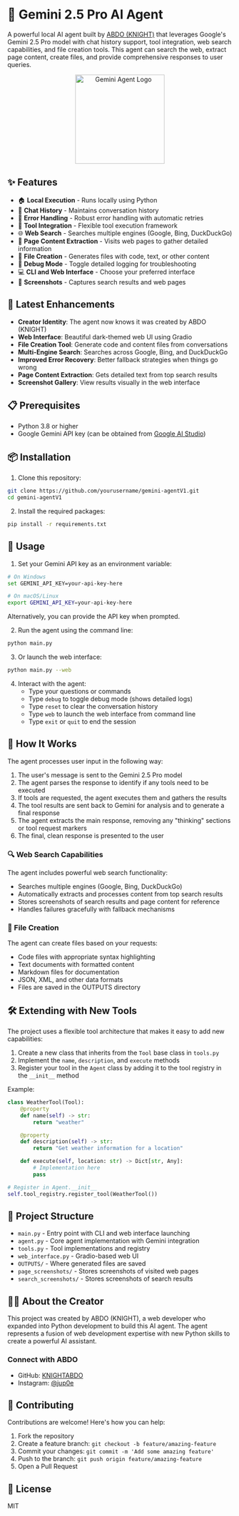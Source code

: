 # 🤖 Gemini 2.5 Pro AI Agent

A powerful local AI agent built by [ABDO (KNIGHT)](https://github.com/KNIGHTABDO) that leverages Google's Gemini 2.5 Pro model with chat history support, tool integration, web search capabilities, and file creation tools. This agent can search the web, extract page content, create files, and provide comprehensive responses to user queries.

<div align="center">
  <img src="https://api.dicebear.com/7.x/bottts/svg?seed=gemini&backgroundColor=1e1e2e" width="200" alt="Gemini Agent Logo">
</div>

## ✨ Features

- 🏠 **Local Execution** - Runs locally using Python
- 💬 **Chat History** - Maintains conversation history
- 🔄 **Error Handling** - Robust error handling with automatic retries
- 🧰 **Tool Integration** - Flexible tool execution framework
- 🌐 **Web Search** - Searches multiple engines (Google, Bing, DuckDuckGo)
- 📄 **Page Content Extraction** - Visits web pages to gather detailed information
- 📝 **File Creation** - Generates files with code, text, or other content
- 🐞 **Debug Mode** - Toggle detailed logging for troubleshooting
- 💻 **CLI and Web Interface** - Choose your preferred interface
- 📸 **Screenshots** - Captures search results and web pages

## 🚀 Latest Enhancements

- **Creator Identity**: The agent now knows it was created by ABDO (KNIGHT)
- **Web Interface**: Beautiful dark-themed web UI using Gradio
- **File Creation Tool**: Generate code and content files from conversations
- **Multi-Engine Search**: Searches across Google, Bing, and DuckDuckGo
- **Improved Error Recovery**: Better fallback strategies when things go wrong
- **Page Content Extraction**: Gets detailed text from top search results
- **Screenshot Gallery**: View results visually in the web interface

## 📋 Prerequisites

- Python 3.8 or higher
- Google Gemini API key (can be obtained from [Google AI Studio](https://aistudio.google.com/))

## 📦 Installation

1. Clone this repository:

```bash
git clone https://github.com/yourusername/gemini-agentV1.git
cd gemini-agentV1
```

2. Install the required packages:

```bash
pip install -r requirements.txt
```

## 🔧 Usage

1. Set your Gemini API key as an environment variable:

```bash
# On Windows
set GEMINI_API_KEY=your-api-key-here

# On macOS/Linux
export GEMINI_API_KEY=your-api-key-here
```

Alternatively, you can provide the API key when prompted.

2. Run the agent using the command line:

```bash
python main.py
```

3. Or launch the web interface:

```bash
python main.py --web
```

4. Interact with the agent:
   - Type your questions or commands
   - Type `debug` to toggle debug mode (shows detailed logs)
   - Type `reset` to clear the conversation history
   - Type `web` to launch the web interface from command line
   - Type `exit` or `quit` to end the session

## 🧠 How It Works

The agent processes user input in the following way:

1. The user's message is sent to the Gemini 2.5 Pro model
2. The agent parses the response to identify if any tools need to be executed
3. If tools are requested, the agent executes them and gathers the results
4. The tool results are sent back to Gemini for analysis and to generate a final response
5. The agent extracts the main response, removing any "thinking" sections or tool request markers
6. The final, clean response is presented to the user

### 🔍 Web Search Capabilities

The agent includes powerful web search functionality:

- Searches multiple engines (Google, Bing, DuckDuckGo)
- Automatically extracts and processes content from top search results
- Stores screenshots of search results and page content for reference
- Handles failures gracefully with fallback mechanisms

### 📁 File Creation

The agent can create files based on your requests:

- Code files with appropriate syntax highlighting
- Text documents with formatted content
- Markdown files for documentation
- JSON, XML, and other data formats
- Files are saved in the OUTPUTS directory

## 🛠️ Extending with New Tools

The project uses a flexible tool architecture that makes it easy to add new capabilities:

1. Create a new class that inherits from the `Tool` base class in `tools.py`
2. Implement the `name`, `description`, and `execute` methods
3. Register your tool in the `Agent` class by adding it to the tool registry in the `__init__` method

Example:

```python
class WeatherTool(Tool):
    @property
    def name(self) -> str:
        return "weather"

    @property
    def description(self) -> str:
        return "Get weather information for a location"

    def execute(self, location: str) -> Dict[str, Any]:
        # Implementation here
        pass

# Register in Agent.__init__
self.tool_registry.register_tool(WeatherTool())
```

## 📂 Project Structure

- `main.py` - Entry point with CLI and web interface launching
- `agent.py` - Core agent implementation with Gemini integration
- `tools.py` - Tool implementations and registry
- `web_interface.py` - Gradio-based web UI
- `OUTPUTS/` - Where generated files are saved
- `page_screenshots/` - Stores screenshots of visited web pages
- `search_screenshots/` - Stores screenshots of search results

## 👨‍💻 About the Creator

This project was created by ABDO (KNIGHT), a web developer who expanded into Python development to build this AI agent. The agent represents a fusion of web development expertise with new Python skills to create a powerful AI assistant.

### Connect with ABDO

- GitHub: [KNIGHTABDO](https://github.com/KNIGHTABDO)
- Instagram: [@jup0e](https://www.instagram.com/jup0e)

## 🤝 Contributing

Contributions are welcome! Here's how you can help:

1. Fork the repository
2. Create a feature branch: `git checkout -b feature/amazing-feature`
3. Commit your changes: `git commit -m 'Add some amazing feature'`
4. Push to the branch: `git push origin feature/amazing-feature`
5. Open a Pull Request

## 📝 License

MIT

